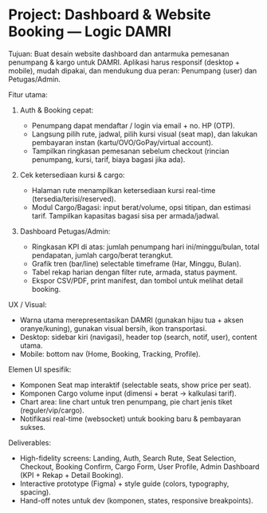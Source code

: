 # Project: Dashboard & Website Booking — Logic DAMRI

Tujuan:
Buat desain website dashboard dan antarmuka pemesanan penumpang & kargo untuk DAMRI. Aplikasi harus responsif (desktop + mobile), mudah dipakai, dan mendukung dua peran: Penumpang (user) dan Petugas/Admin.

Fitur utama:
1. Auth & Booking cepat:
   - Penumpang dapat mendaftar / login via email + no. HP (OTP).
   - Langsung pilih rute, jadwal, pilih kursi visual (seat map), dan lakukan pembayaran instan (kartu/OVO/GoPay/virtual account).
   - Tampilkan ringkasan pemesanan sebelum checkout (rincian penumpang, kursi, tarif, biaya bagasi jika ada).

2. Cek ketersediaan kursi & cargo:
   - Halaman rute menampilkan ketersediaan kursi real-time (tersedia/terisi/reserved).
   - Modul Cargo/Bagasi: input berat/volume, opsi titipan, dan estimasi tarif. Tampilkan kapasitas bagasi sisa per armada/jadwal.

3. Dashboard Petugas/Admin:
   - Ringkasan KPI di atas: jumlah penumpang hari ini/minggu/bulan, total pendapatan, jumlah cargo/berat terangkut.
   - Grafik tren (bar/line) selectable timeframe (Har, Minggu, Bulan).
   - Tabel rekap harian dengan filter rute, armada, status payment.
   - Ekspor CSV/PDF, print manifest, dan tombol untuk melihat detail booking.

UX / Visual:
- Warna utama merepresentasikan DAMRI (gunakan hijau tua + aksen oranye/kuning), gunakan visual bersih, ikon transportasi.
- Desktop: sidebar kiri (navigasi), header top (search, notif, user), content utama.
- Mobile: bottom nav (Home, Booking, Tracking, Profile).

Elemen UI spesifik:
- Komponen Seat map interaktif (selectable seats, show price per seat).
- Komponen Cargo volume input (dimensi + berat -> kalkulasi tarif).
- Chart area: line chart untuk tren penumpang, pie chart jenis tiket (reguler/vip/cargo).
- Notifikasi real-time (websocket) untuk booking baru & pembayaran sukses.

Deliverables:
- High-fidelity screens: Landing, Auth, Search Rute, Seat Selection, Checkout, Booking Confirm, Cargo Form, User Profile, Admin Dashboard (KPI + Rekap + Detail Booking).
- Interactive prototype (Figma) + style guide (colors, typography, spacing).
- Hand-off notes untuk dev (komponen, states, responsive breakpoints).

